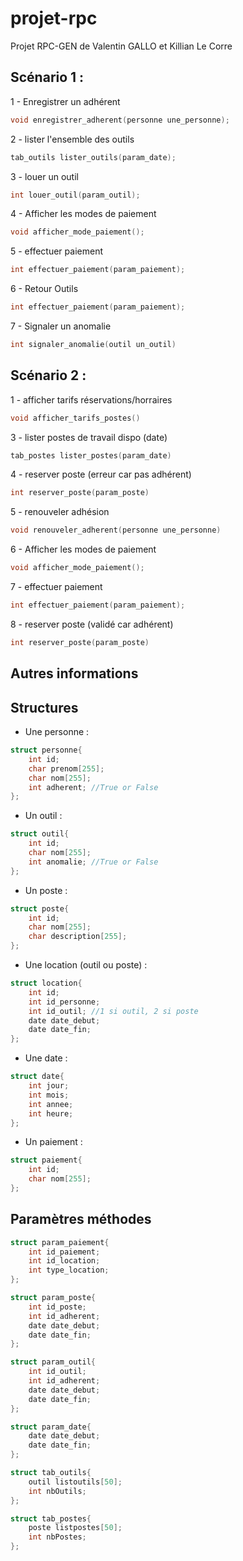# projet-rpc

Projet RPC-GEN de Valentin GALLO et Killian Le Corre


## Scénario 1 :

1 - Enregistrer un adhérent
```c
void enregistrer_adherent(personne une_personne);
```
2 - lister l'ensemble des outils
```c
tab_outils lister_outils(param_date);
```
3 - louer un outil
```c
int louer_outil(param_outil);
```
4 - Afficher les modes de paiement
```c
void afficher_mode_paiement();
```
5 - effectuer paiement
```c
int effectuer_paiement(param_paiement);
```
6 - Retour Outils
```c
int effectuer_paiement(param_paiement);
```
7 - Signaler un anomalie
```c
int signaler_anomalie(outil un_outil)
```
## Scénario 2 :

1 - afficher tarifs réservations/horraires
```c
void afficher_tarifs_postes()
```
3 - lister postes de travail dispo (date)
```c
tab_postes lister_postes(param_date)
```
4 - reserver poste (erreur car pas adhérent)
```c
int reserver_poste(param_poste)
```
5 - renouveler adhésion
```c
void renouveler_adherent(personne une_personne)
```
6 - Afficher les modes de paiement
```c
void afficher_mode_paiement();
```
7 - effectuer paiement
```c
int effectuer_paiement(param_paiement);
```
8 - reserver poste (validé car adhérent)
```c
int reserver_poste(param_poste)
```
## Autres informations

## Structures

- Une personne :
```c
struct personne{
    int id;
    char prenom[255];
    char nom[255];
    int adherent; //True or False
};
```

- Un outil :
```c
struct outil{
    int id;
    char nom[255];
    int anomalie; //True or False
};
```

- Un poste :
```c
struct poste{
    int id;
    char nom[255];
    char description[255];
};
```

- Une location (outil ou poste) :
```c
struct location{
    int id;
    int id_personne;
    int id_outil; //1 si outil, 2 si poste
    date date_debut;
    date date_fin;
};
```

- Une date :
```c
struct date{ 
    int jour;
    int mois; 
    int annee;
    int heure;
};
```

- Un paiement :
```c
struct paiement{
    int id;
    char nom[255];
};
```

## Paramètres méthodes
```c
struct param_paiement{
    int id_paiement;
    int id_location;
    int type_location;
};
```
```c
struct param_poste{
    int id_poste;
    int id_adherent;
    date date_debut;
    date date_fin;
};
```
```c
struct param_outil{
    int id_outil;
    int id_adherent;
    date date_debut;
    date date_fin;
};
```
```c
struct param_date{
    date date_debut;
    date date_fin;
};
```
```c
struct tab_outils{
	outil listoutils[50];
	int nbOutils;
};
```
```c
struct tab_postes{
	poste listpostes[50];
	int nbPostes;
};
```